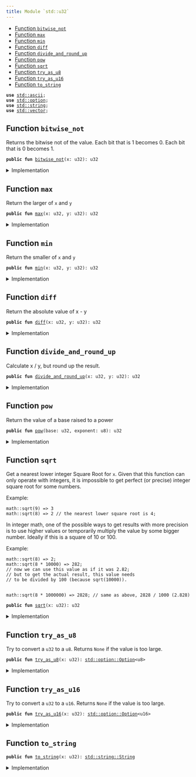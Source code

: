 ```yaml
---
title: Module `std::u32`
---
```




-  [Function `bitwise_not`](#std_u32_bitwise_not)
-  [Function `max`](#std_u32_max)
-  [Function `min`](#std_u32_min)
-  [Function `diff`](#std_u32_diff)
-  [Function `divide_and_round_up`](#std_u32_divide_and_round_up)
-  [Function `pow`](#std_u32_pow)
-  [Function `sqrt`](#std_u32_sqrt)
-  [Function `try_as_u8`](#std_u32_try_as_u8)
-  [Function `try_as_u16`](#std_u32_try_as_u16)
-  [Function `to_string`](#std_u32_to_string)


<pre><code><b>use</b> <a href="../std/ascii.md#std_ascii">std::ascii</a>;
<b>use</b> <a href="../std/option.md#std_option">std::option</a>;
<b>use</b> <a href="../std/string.md#std_string">std::string</a>;
<b>use</b> <a href="../std/vector.md#std_vector">std::vector</a>;
</code></pre>



<a name="std_u32_bitwise_not"></a>

## Function `bitwise_not`

Returns the bitwise not of the value.
Each bit that is 1 becomes 0. Each bit that is 0 becomes 1.


<pre><code><b>public</b> <b>fun</b> <a href="../std/u32.md#std_u32_bitwise_not">bitwise_not</a>(x: u32): u32
</code></pre>



<details>
<summary>Implementation</summary>


<pre><code><b>public</b> <b>fun</b> <a href="../std/u32.md#std_u32_bitwise_not">bitwise_not</a>(x: u32): u32 {
    x ^ <a href="../std/u32.md#std_u32_max_value">max_value</a>!()
}
</code></pre>



</details>

<a name="std_u32_max"></a>

## Function `max`

Return the larger of <code>x</code> and <code>y</code>


<pre><code><b>public</b> <b>fun</b> <a href="../std/u32.md#std_u32_max">max</a>(x: u32, y: u32): u32
</code></pre>



<details>
<summary>Implementation</summary>


<pre><code><b>public</b> <b>fun</b> <a href="../std/u32.md#std_u32_max">max</a>(x: u32, y: u32): u32 {
    <a href="../std/macros.md#std_macros_num_max">std::macros::num_max</a>!(x, y)
}
</code></pre>



</details>

<a name="std_u32_min"></a>

## Function `min`

Return the smaller of <code>x</code> and <code>y</code>


<pre><code><b>public</b> <b>fun</b> <a href="../std/u32.md#std_u32_min">min</a>(x: u32, y: u32): u32
</code></pre>



<details>
<summary>Implementation</summary>


<pre><code><b>public</b> <b>fun</b> <a href="../std/u32.md#std_u32_min">min</a>(x: u32, y: u32): u32 {
    <a href="../std/macros.md#std_macros_num_min">std::macros::num_min</a>!(x, y)
}
</code></pre>



</details>

<a name="std_u32_diff"></a>

## Function `diff`

Return the absolute value of x - y


<pre><code><b>public</b> <b>fun</b> <a href="../std/u32.md#std_u32_diff">diff</a>(x: u32, y: u32): u32
</code></pre>



<details>
<summary>Implementation</summary>


<pre><code><b>public</b> <b>fun</b> <a href="../std/u32.md#std_u32_diff">diff</a>(x: u32, y: u32): u32 {
    <a href="../std/macros.md#std_macros_num_diff">std::macros::num_diff</a>!(x, y)
}
</code></pre>



</details>

<a name="std_u32_divide_and_round_up"></a>

## Function `divide_and_round_up`

Calculate x / y, but round up the result.


<pre><code><b>public</b> <b>fun</b> <a href="../std/u32.md#std_u32_divide_and_round_up">divide_and_round_up</a>(x: u32, y: u32): u32
</code></pre>



<details>
<summary>Implementation</summary>


<pre><code><b>public</b> <b>fun</b> <a href="../std/u32.md#std_u32_divide_and_round_up">divide_and_round_up</a>(x: u32, y: u32): u32 {
    <a href="../std/macros.md#std_macros_num_divide_and_round_up">std::macros::num_divide_and_round_up</a>!(x, y)
}
</code></pre>



</details>

<a name="std_u32_pow"></a>

## Function `pow`

Return the value of a base raised to a power


<pre><code><b>public</b> <b>fun</b> <a href="../std/u32.md#std_u32_pow">pow</a>(base: u32, exponent: u8): u32
</code></pre>



<details>
<summary>Implementation</summary>


<pre><code><b>public</b> <b>fun</b> <a href="../std/u32.md#std_u32_pow">pow</a>(base: u32, exponent: u8): u32 {
    <a href="../std/macros.md#std_macros_num_pow">std::macros::num_pow</a>!(base, exponent)
}
</code></pre>



</details>

<a name="std_u32_sqrt"></a>

## Function `sqrt`

Get a nearest lower integer Square Root for <code>x</code>. Given that this
function can only operate with integers, it is impossible
to get perfect (or precise) integer square root for some numbers.

Example:
```
math::sqrt(9) => 3
math::sqrt(8) => 2 // the nearest lower square root is 4;
```

In integer math, one of the possible ways to get results with more
precision is to use higher values or temporarily multiply the
value by some bigger number. Ideally if this is a square of 10 or 100.

Example:
```
math::sqrt(8) => 2;
math::sqrt(8 * 10000) => 282;
// now we can use this value as if it was 2.82;
// but to get the actual result, this value needs
// to be divided by 100 (because sqrt(10000)).


math::sqrt(8 * 1000000) => 2828; // same as above, 2828 / 1000 (2.828)
```


<pre><code><b>public</b> <b>fun</b> <a href="../std/u32.md#std_u32_sqrt">sqrt</a>(x: u32): u32
</code></pre>



<details>
<summary>Implementation</summary>


<pre><code><b>public</b> <b>fun</b> <a href="../std/u32.md#std_u32_sqrt">sqrt</a>(x: u32): u32 {
    <a href="../std/macros.md#std_macros_num_sqrt">std::macros::num_sqrt</a>!&lt;u32, u64&gt;(x, 32)
}
</code></pre>



</details>

<a name="std_u32_try_as_u8"></a>

## Function `try_as_u8`

Try to convert a <code>u32</code> to a <code>u8</code>. Returns <code>None</code> if the value is too large.


<pre><code><b>public</b> <b>fun</b> <a href="../std/u32.md#std_u32_try_as_u8">try_as_u8</a>(x: u32): <a href="../std/option.md#std_option_Option">std::option::Option</a>&lt;u8&gt;
</code></pre>



<details>
<summary>Implementation</summary>


<pre><code><b>public</b> <b>fun</b> <a href="../std/u32.md#std_u32_try_as_u8">try_as_u8</a>(x: u32): Option&lt;u8&gt; {
    <a href="../std/macros.md#std_macros_try_as_u8">std::macros::try_as_u8</a>!(x)
}
</code></pre>



</details>

<a name="std_u32_try_as_u16"></a>

## Function `try_as_u16`

Try to convert a <code>u32</code> to a <code>u16</code>. Returns <code>None</code> if the value is too large.


<pre><code><b>public</b> <b>fun</b> <a href="../std/u32.md#std_u32_try_as_u16">try_as_u16</a>(x: u32): <a href="../std/option.md#std_option_Option">std::option::Option</a>&lt;u16&gt;
</code></pre>



<details>
<summary>Implementation</summary>


<pre><code><b>public</b> <b>fun</b> <a href="../std/u32.md#std_u32_try_as_u16">try_as_u16</a>(x: u32): Option&lt;u16&gt; {
    <a href="../std/macros.md#std_macros_try_as_u16">std::macros::try_as_u16</a>!(x)
}
</code></pre>



</details>

<a name="std_u32_to_string"></a>

## Function `to_string`



<pre><code><b>public</b> <b>fun</b> <a href="../std/u32.md#std_u32_to_string">to_string</a>(x: u32): <a href="../std/string.md#std_string_String">std::string::String</a>
</code></pre>



<details>
<summary>Implementation</summary>


<pre><code><b>public</b> <b>fun</b> <a href="../std/u32.md#std_u32_to_string">to_string</a>(x: u32): String {
    <a href="../std/macros.md#std_macros_num_to_string">std::macros::num_to_string</a>!(x)
}
</code></pre>



</details>
